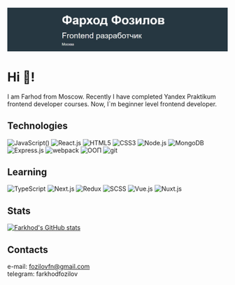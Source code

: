 ![header](https://github.com/FozilovFarhod/FozilovFarhod/blob/main/images/header-git.jpg)  
# Hi 👋!  
I am Farhod from Moscow.  Recently I have completed Yandex Praktikum frontend developer courses.  Now, I`m beginner level frontend developer.
## Technologies  
![JavaScript](https://img.shields.io/badge/JavaScript-F7DF1E?style=for-the-badge&logo=javascript&logoColor=black)()
![React.js](https://img.shields.io/badge/React-20232A?style=for-the-badge&logo=react&logoColor=61DAFB)
![HTML5](https://img.shields.io/badge/HTML5-E34F26?style=for-the-badge&logo=html5&logoColor=white )
![CSS3](https://img.shields.io/badge/CSS3-1572B6?style=for-the-badge&logo=css3&logoColor=white)
![Node.js](https://img.shields.io/badge/Node.js-43853D?style=for-the-badge&logo=node.js&logoColor=white)
![MongoDB](https://img.shields.io/badge/MongoDB-4EA94B?style=for-the-badge&logo=mongodb&logoColor=white)
![Express.js](https://img.shields.io/badge/Express.js-404D59?style=for-the-badge)
![webpack](https://img.shields.io/badge/-webpack-212121?style=for-the-badge&logo=webpack)
![ООП](https://img.shields.io/badge/-ООП-212121?style=for-the-badge&logo=oop)
![git](https://img.shields.io/badge/-git-212121?style=for-the-badge&logo=git)  
## Learning  
![TypeScript](https://img.shields.io/badge/TypeScript-007ACC?style=for-the-badge&logo=typescript&logoColor=white)
![Next.js](https://img.shields.io/badge/Next.js-F7DF1E?style=for-the-badge&logo=Next&logoColor=black)
![Redux](https://img.shields.io/badge/Redux-593D88?style=for-the-badge&logo=redux&logoColor=white)
![SCSS](https://img.shields.io/badge/SCSS-CC6699?style=for-the-badge&logo=SCSS&logoColor=white)
![Vue.js](https://img.shields.io/badge/Vue.js-35495E?style=for-the-badge&logo=vue.js&logoColor=4FC08D)
![Nuxt.js](https://img.shields.io/badge/Nuxt.js-CC6699?style=for-the-badge&logo=nuxt&logoColor=white)  
  
<!-- ## Some of my projects   -->
  
<!-- ### Mesto  
[<img src = "https://github.com/FozilovFarhod/FozilovFarhod/blob/main/images/russian-travel.jpg" width = "250">](https://github.com/FozilovFarhod/russian-travel)
### Russian Travel  
[<img src = "https://github.com/FozilovFarhod/FozilovFarhod/blob/main/images/russian-travel.jpg" width = "250">](https://github.com/FozilovFarhod/russian-travel)
### Movies-explorer  
[<img src = "https://github.com/FozilovFarhod/FozilovFarhod/blob/main/images/russian-travel.jpg" width = "250">](https://github.com/FozilovFarhod/russian-travel) -->
## Stats  
[![Farkhod's GitHub stats](https://github-readme-stats.vercel.app/api?username=fozilovfarhod&theme=merko)](https://github.com/anuraghazra/github-readme-stats)
## Contacts  
e-mail: fozilovfn@gmail.com  
telegram: farkhodfozilov

